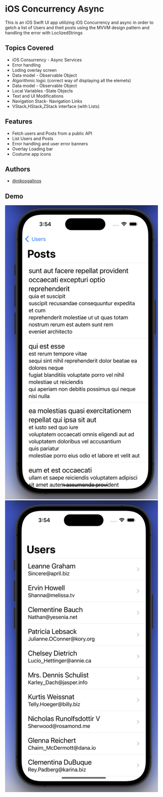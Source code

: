 
# iOS Concurrency Async

This is an iOS Swift UI app utilizing iOS Concurrency and async in order to getch a list of Users and theit posts using the MVVM design pattern and handling the error with LoclizedStrings

## Topics Covered

- iOS Consurrency - Async Services
- Error handling
- Loding overlay screen
- Data model - Observable Object
- Algorithmic logic (correct way of displaying all the elemets)
- Data model - Observable Object
- Local Variables -State Objects
- Text and UI Modifications
- Navigation Stack- Navigation Links
- VStack,HStack,ZStack interface (with Lists)
## Features

- Fetch users and Posts from a public API
- List Users and Posts
- Error handling and user error banners
- Overlay Loading bar
- Costume app icons


## Authors

- [@nikosgalinos](https://github.com/ngalinos95)


## Demo
![](https://github.com/ngalinos95/iOSConcurrency-Async/blob/main/iosConc1.png)
![](https://github.com/ngalinos95/iOSConcurrency-Async/blob/main/iosConc2.png)




